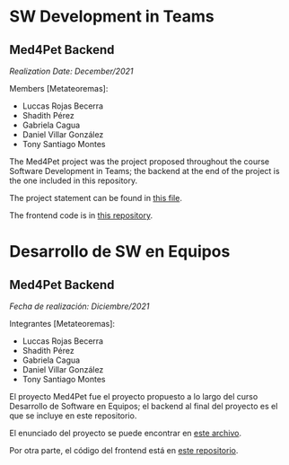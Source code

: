 # SW Development in Teams

## Med4Pet Backend

*Realization Date: December/2021*

Members [Metateoremas]:

- Luccas Rojas Becerra
- Shadith Pérez
- Gabriela Cagua
- Daniel Villar González
- Tony Santiago Montes

The Med4Pet project was the project proposed throughout the course Software Development in Teams; the backend at the end of the project is the one included in this repository.

The project statement can be found in [this file](s2-4-Med4Pet.pdf).

The frontend code is in [this repository](https://github.com/t-montes/202120-DSW-Med4Pet_Front).


# Desarrollo de SW en Equipos

## Med4Pet Backend

*Fecha de realización: Diciembre/2021*

Integrantes [Metateoremas]:

- Luccas Rojas Becerra
- Shadith Pérez
- Gabriela Cagua
- Daniel Villar González
- Tony Santiago Montes

El proyecto Med4Pet fue el proyecto propuesto a lo largo del curso Desarrollo de Software en Equipos; el backend al final del proyecto es el que se incluye en este repositorio.

El enunciado del proyecto se puede encontrar en [este archivo](s2-4-Med4Pet.pdf). 

Por otra parte, el código del frontend está en [este repositorio](https://github.com/t-montes/202120-DSW-Med4Pet_Front).
